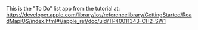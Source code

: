 This is the "To Do" list app from the tutorial at: https://developer.apple.com/library/ios/referencelibrary/GettingStarted/RoadMapiOS/index.html#//apple_ref/doc/uid/TP40011343-CH2-SW1